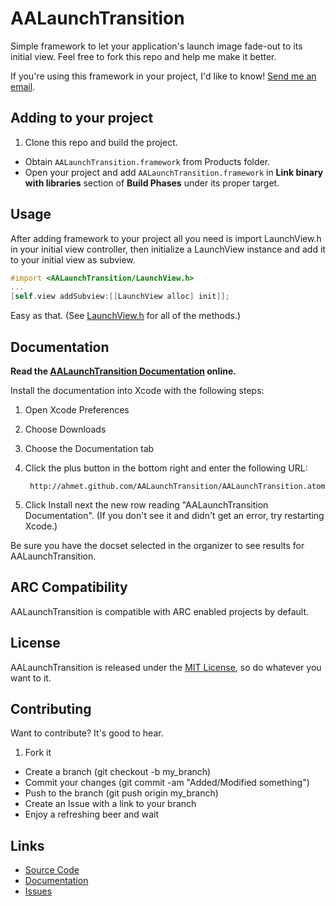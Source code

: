 # AALaunchTransition

Simple framework to let your application's launch image fade-out to its initial view. Feel free to fork this repo and help me make it better.

If you're using this framework in your project, I'd like to know! [Send me an email](mailto:me@ahmetaygun.net).

## Adding to your project

1. Clone this repo and build the project.
* Obtain `AALaunchTransition.framework` from Products folder.
* Open your project and add `AALaunchTransition.framework` in **Link binary with libraries** section of **Build Phases** under its proper target.


## Usage

After adding framework to your project all you need is import LaunchView.h in your initial view controller, then initialize a LaunchView instance and add it to your initial view as subview.

```objective-c
#import <AALaunchTransition/LaunchView.h>
...
[self.view addSubview:[[LaunchView alloc] init]];
```

Easy as that. (See [LaunchView.h](https://github.com/ahmet/AALaunchTransition/blob/develop/AALaunchTransition/LaunchView.h) for all of the methods.)

## Documentation

**Read the [AALaunchTransition Documentation](http://ahmet.github.com/AALaunchTransition/) online.**

Install the documentation into Xcode with the following steps:

1. Open Xcode Preferences
2. Choose Downloads
3. Choose the Documentation tab
4. Click the plus button in the bottom right and enter the following URL:
    
        http://ahmet.github.com/AALaunchTransition/AALaunchTransition.atom

5. Click Install next the new row reading "AALaunchTransition Documentation". (If you don't see it and didn't get an error, try restarting Xcode.)

Be sure you have the docset selected in the organizer to see results for AALaunchTransition.

## ARC Compatibility

AALaunchTransition is compatible with ARC enabled projects by default.

## License
AALaunchTransition is released under the [MIT License](http://en.wikipedia.org/wiki/MIT_license), so do whatever you want to it.

## Contributing

Want to contribute? It's good to hear.

1. Fork it
* Create a branch (git checkout -b my_branch)
* Commit your changes (git commit -am "Added/Modified something")
* Push to the branch (git push origin my_branch)
* Create an Issue with a link to your branch
* Enjoy a refreshing beer and wait

## Links

* [Source Code](http://github.com/ahmet/AALaunchTransition)
* [Documentation](http://ahmet.github.com/AALaunchTransition/)
* [Issues](https://github.com/ahmet/AALaunchTransition/issues)